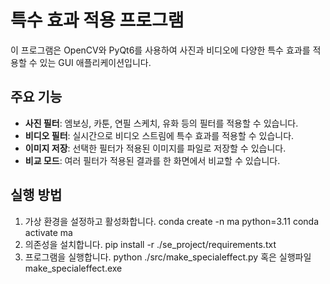 # 특수 효과 적용 프로그램

이 프로그램은 OpenCV와 PyQt6를 사용하여 사진과 비디오에 다양한 특수 효과를 적용할 수 있는 GUI 애플리케이션입니다.

## 주요 기능
- **사진 필터**: 엠보싱, 카툰, 연필 스케치, 유화 등의 필터를 적용할 수 있습니다.
- **비디오 필터**: 실시간으로 비디오 스트림에 특수 효과를 적용할 수 있습니다.
- **이미지 저장**: 선택한 필터가 적용된 이미지를 파일로 저장할 수 있습니다.
- **비교 모드**: 여러 필터가 적용된 결과를 한 화면에서 비교할 수 있습니다.

## 실행 방법
1. 가상 환경을 설정하고 활성화합니다.
  conda create -n ma python=3.11
  conda activate ma
2. 의존성을 설치합니다.
  pip install -r ./se_project/requirements.txt
3. 프로그램을 실행합니다.
  python ./src/make_specialeffect.py
  혹은 실행파일 make_specialeffect.exe